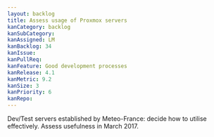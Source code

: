```yaml
---
layout: backlog
title: Assess usage of Proxmox servers
kanCategory: backlog
kanSubCategory:
kanAssigned: LM
kanBacklog: 34
kanIssue:
kanPullReq:
kanFeature: Good development processes
kanRelease: 4.1
kanMetric: 9.2
kanSize: 3
kanPriority: 6
kanRepo:
---
```

Dev/Test servers established by Meteo-France: decide how to utilise effectively. Assess usefulness in March 2017.

